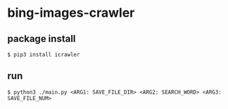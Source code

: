 # bing-images-crawler

## package install

```
$ pip3 install icrawler
```

## run
```
$ python3 ./main.py <ARG1: SAVE_FILE_DIR> <ARG2: SEARCH_WORD> <ARG3: SAVE_FILE_NUM>
```
